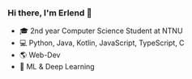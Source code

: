### Hi there, I'm Erlend 👋

- 🎓 2nd year Computer Science Student at NTNU
- 💻 Python, Java, Kotlin, JavaScript, TypeScript, C
- 🌎 Web-Dev
- 🤖 ML & Deep Learning

